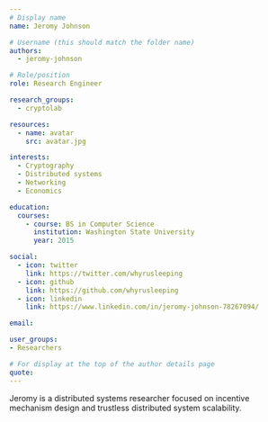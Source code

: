 ```yaml
---
# Display name
name: Jeromy Johnson

# Username (this should match the folder name)
authors:
  - jeromy-johnson

# Role/position
role: Research Engineer

research_groups:
  - cryptolab

resources:
  - name: avatar
    src: avatar.jpg

interests:
  - Cryptography
  - Distributed systems
  - Networking
  - Economics

education:
  courses:
    - course: BS in Computer Science
      institution: Washington State University
      year: 2015

social:
  - icon: twitter
    link: https://twitter.com/whyrusleeping
  - icon: github
    link: https://github.com/whyrusleeping
  - icon: linkedin
    link: https://www.linkedin.com/in/jeromy-johnson-78267094/

email:

user_groups:
- Researchers

# For display at the top of the author details page
quote:
---
```


Jeromy is a distributed systems researcher focused on incentive mechanism design and trustless distributed system scalability.

